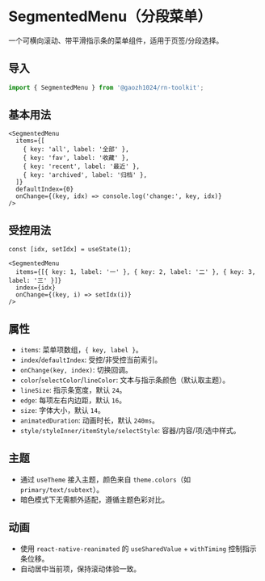 # SegmentedMenu（分段菜单）

一个可横向滚动、带平滑指示条的菜单组件，适用于页签/分段选择。

## 导入

```ts
import { SegmentedMenu } from '@gaozh1024/rn-toolkit';
```

## 基本用法

```tsx
<SegmentedMenu
  items={[
    { key: 'all', label: '全部' },
    { key: 'fav', label: '收藏' },
    { key: 'recent', label: '最近' },
    { key: 'archived', label: '归档' },
  ]}
  defaultIndex={0}
  onChange={(key, idx) => console.log('change:', key, idx)}
/>
```

## 受控用法

```tsx
const [idx, setIdx] = useState(1);

<SegmentedMenu
  items={[{ key: 1, label: '一' }, { key: 2, label: '二' }, { key: 3, label: '三' }]}
  index={idx}
  onChange={(key, i) => setIdx(i)}
/>
```

## 属性
- `items`: 菜单项数组，`{ key, label }`。
- `index`/`defaultIndex`: 受控/非受控当前索引。
- `onChange(key, index)`: 切换回调。
- `color`/`selectColor`/`lineColor`: 文本与指示条颜色（默认取主题）。
- `lineSize`: 指示条宽度，默认 `24`。
- `edge`: 每项左右内边距，默认 `16`。
- `size`: 字体大小，默认 `14`。
- `animatedDuration`: 动画时长，默认 `240ms`。
- `style/styleInner/itemStyle/selectStyle`: 容器/内容/项/选中样式。

## 主题
- 通过 `useTheme` 接入主题，颜色来自 `theme.colors`（如 `primary/text/subtext`）。
- 暗色模式下无需额外适配，遵循主题色彩对比。

## 动画
- 使用 `react-native-reanimated` 的 `useSharedValue` + `withTiming` 控制指示条位移。
- 自动居中当前项，保持滚动体验一致。